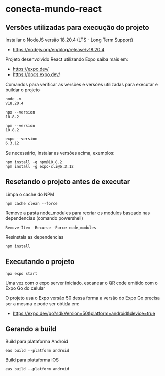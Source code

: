 # conecta-mundo-react

## Versões utilizadas para execução do projeto

Installar o NodeJS versão 18.20.4 (LTS - Long Term Support) 
* https://nodejs.org/en/blog/release/v18.20.4 

Projeto desenvolvido React utilizando Expo saiba mais em:
* https://expo.dev/
* https://docs.expo.dev/
  
Comandos para verificar as versões e versões utilizadas para executar e buildar o projeto
    
    node -v
    v18.20.4
    
    npx --version
    10.8.2

    npm --version
    10.8.2

    expo --version
    6.3.12

Se necessário, instalar as versões acima, exemplos:    

    npm install -g npm@10.8.2
    npm install -g expo-cli@6.3.12


## Resetando o projeto antes de executar

Limpa o cache do NPM

    npm cache clean --force

Remove a pasta node_modules para recriar os modulos baseado nas dependencias (comando powershell)

    Remove-Item -Recurse -Force node_modules

Resinstala as dependencias

    npm install

## Executando o projeto

    npx expo start

Uma vez com o expo server iniciado, escanear o QR code emitido com o Expo Go do celular

O projeto usa o Expo versão 50 dessa forma a versão do Expo Go precisa ser a mesma e pode ser obtida em:

* https://expo.dev/go?sdkVersion=50&platform=android&device=true

## Gerando a build

Build para plataforma Android

    eas build --platform android


Build para plataforma iOS

    eas build --platform android
